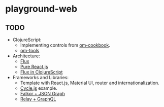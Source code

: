 # playground-web

## TODO

- ClojureScript:
  - Implementing controls from [om-cookbook](https://github.com/omcljs/om-cookbook).
  - [om-tools](https://github.com/Prismatic/om-tools)
- Architecture:
  - [Flux](http://ryanclark.me/getting-started-with-flux/)
  - [Pure React.js](http://ryanclark.me/getting-started-with-react/)
  - [Flux in ClojureScript](https://justin.harmonize.fm/development/2014/08/05/om-and-flux.html)
- Frameworks and Libraries:
  - Template with React.js, Material UI, router and internationalization.
  - [Cycle.js](https://github.com/staltz/cycle) example.
  - [Falkor + JSON Graph](http://techblog.netflix.com/2013/01/reactive-programming-at-netflix.html)
  - [Relay + GraphQL](https://facebook.github.io/react/blog/2015/02/20/introducing-relay-and-graphql.html)
